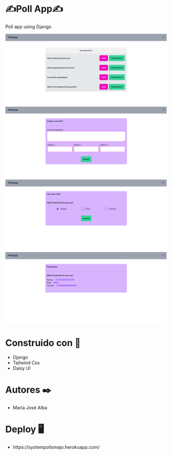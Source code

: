 <h1>✍️Poll App✍️</h1>

Poll app using Django

<img src="img/img1.png">
<img src="img/img2.png">
<img src="img/img3.png">
<img src="img/img4.png">

<h1>Construido con 🔧</h1>

<ul>
    <li>Django</li>
    <li>Tailwind Css</li>
    <li>Daisy UI</li>
</ul>

<h1>Autores ✒️</h1>

<ul>
    <li>María José Alba</li>
</ul>

<h1>Deploy 🖥️</h1>

<ul>
    <li>https://systempollsmajo.herokuapp.com/</li>
</ul>
